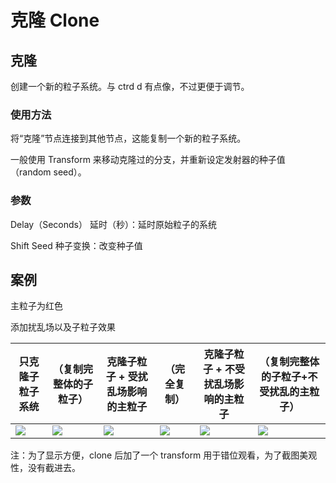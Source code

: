 # 克隆 Clone

## 克隆

创建一个新的粒子系统。与 ctrd d 有点像，不过更便于调节。

### 使用方法

将“克隆”节点连接到其他节点，这能复制一个新的粒子系统。

一般使用 Transform 来移动克隆过的分支，并重新设定发射器的种子值（random seed）。

### 参数

Delay（Seconds） 延时（秒）：延时原始粒子的系统

Shift Seed 种子变换：改变种子值

## 案例

主粒子为红色

添加扰乱场以及子粒子效果

| 只克隆子粒子系统                               | （复制完整体的子粒子）                         | 克隆子粒子 + 受扰乱场影响的主粒子              | （完全复制）                                   | 克隆子粒子 + 不受扰乱场影响的主粒子            | （复制完整体的子粒子+不受扰乱的主粒子）        |
| ---------------------------------------------- | ---------------------------------------------- | ---------------------------------------------- | ---------------------------------------------- | ---------------------------------------------- | ---------------------------------------------- |
| ![](http://cdn.yuelili.com/202020140134-e.png) | ![](http://cdn.yuelili.com/202020140135-6.png) | ![](http://cdn.yuelili.com/202020140149-x.png) | ![](http://cdn.yuelili.com/202020140153-x.png) | ![](http://cdn.yuelili.com/202020140152-Q.png) | ![](http://cdn.yuelili.com/202020140152-P.png) |

注：为了显示方便，clone 后加了一个 transform 用于错位观看，为了截图美观性，没有截进去。
